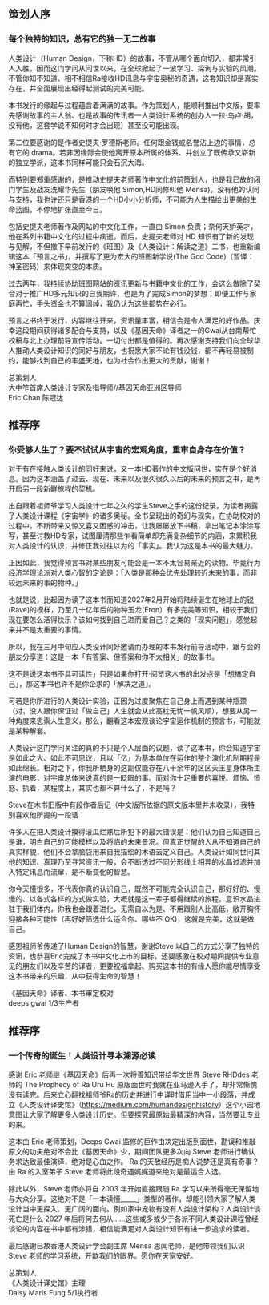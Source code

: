 ## 策划人序

### 每个独特的知识，总有它的独一无二故事

人类设计（Human Design，下称HD）的故事，不管从哪个面向切入，都非常引人入胜，因而这门学问从问世以来，在全球掀起了一波学习、探询与实验的风潮。不管你知不知道、相不相信Ra接收HD讯息与宇宙奥秘的奇遇，这套知识却是真实存在，并全面展现出经得起测试的完美可能。

本书发行的缘起与过程蕴含着满满的故事。作为策划人，能顺利推出中文版，要率先感谢故事的主人翁、也是故事的传讯者一人类设计系统的创办人一拉·乌卢·胡，没有他，这套学说不知何时才会出现）甚至没可能出现。

第二位要感谢的是作者史提夫·罗德斯老师。任何跟金钱或名誉沾上边的事情，总有它的 drama。若非因缘际会使他离开原本所属的体系、并创立了既传承又崭新的独立学派，这本书同样可能只会石沉大海。

而特别要郑重感谢的，是推动史提夫老师著作中文化的前策划人，也是我已故的闭门学生及战友洗耀华先生（朋友唤他 Simon,HD同修叫他 Mensa)。没有他的认同与支持，我也许还只是香港的一个HD小小分析师，不可能为人生描绘出更美的生命蓝图，不停地扩张直至今日。

包括史提夫老师著作及网站的中文化工作，一直由 Simon 负责；奈何天妒英才，他在系列书籍中文化的过程中病逝。而后，史提夫老师对 HD 知识有了新的发现与见解，不但撒下早前发行的《班图》及《人类设计：解读之道》二书，也重新编辑这本「预言之书」，并撰写了更为宏大的班图新学说(The God Code)（暂译：神圣密码）来体现突变的本质。

过去两年，我持续协助班图网站的资讯更新与书籍中文化的工作，会这么做除了契合对于推广HD多元知识的自我期许，也是为了完成Simon的梦想；即便工作与家庭再忙，手头资金也不算阔绰，我仍认为这些都势在必行。

预言之书终于发行，内容继往开来，资讯量丰富，相信会是令人满足的好作品。庆幸这段期间获得诸多配合与支持，以及《基因天命》译者之一的Gwai从台南帮忙校稿与北上办理前导宣传活动。一切付出都是值得的。再次感谢支持我们向全球华人推动人类设计知识的同好与朋友，也祝愿大家不论有钱没钱，都不再轻易被制约，能够找到自己的丰盛天地，也为社会作出更大的贡献，谢谢！

总策划人<br />
大中笮首席人类设计专家及指导师//基因天命亚洲区导师<br />
Eric Chan 陈冠达

## 推荐序

### 你受够人生了？要不试试从宇宙的宏观角度，重审自身存在价值？

对于有在接触人类设计的同好来说，又一本HD著作的中文版问世，实在是个好消息。因为这本涵盖了过去、现在、未来以及很久很久以后的未来的预言之书，是再开启另一段新鲜旅程的契机。

出自跟着祖师爷学习人类设计七年之久的学生Steve之手的这份纪录，为读者揭露了人类设计课程《宇宙学》的诸多奥秘。全书呈现出的奇幻与现实，在协助校对的过程中，不断带来又惊又喜又困惑的冲击，让我屡屡放下书稿，拿出笔记本涂涂写写，甚至讨教HD专家，试图厘清那些乍看简单却充满复杂细节的内涵，来累积我对人类设计的认识，并修正我过往以为的「事实」。我认为这是本书的最大魅力。

正因如此，我觉得预言书对某些朋友可能会是一本不太容易亲近的读物。毕竟行为经济学理论派对人类心智的定论是：「人类是那种会优先处理较近未来的事，而非较远未来的事的物种。」

也就是说，比起因为读了这本书而知道2027年2月开始将陆续诞生在地球上的锐(Rave)的模样，乃至几十亿年后的物种玉龙(Eron）有多完美等知识，相较于我们现在要怎么活得快乐？该如何找到自己进而爱自己？之类的「现实问题」，感觉起来并不是太重要的事情。

所以，我在三月中旬应人类设计同好邀请而办理的本书发行前导活动中，跟与会的朋友分享道：这是一本「有答案、但答案和你不太相关」的故事书。

这不是说这本书不具可读性」只是如果你打开·阅览这木书的出发点是「想搞定自己」，那这本书也许不是你企求的「解决之道」。

可若是你所进行的人类设计实验，正因为过度聚焦在自己身上而遇到某种瓶颈（对，没人跟你保证过「做自己」人生就会从此高枕无忧一帆风顺），想要从另一种角度来思索人生意义，那么，翻看这本宏观谈论宇宙运作机制的预言书，可能就是某种解套。

人类设计这门学问关注的真的不只是个人层面的议题，读了这本书，你会知道宇宙是如此之大、如此不可思议，且以「亿」为基本单位在运作的整个演化机制期程是如此绵长。相对之下，你我所栖身的这副仅能存在八十余年的区区夭王星身体所主演的电影，对宇宙总体来说真的是一眨眼的事。而对你十足重要的喜悦、烦恼、愤怒、执着，某程度上，其实也都不算什么了，不是吗？

Steve在木书旧版中有段作者后记（中文版所依据的原文版本里并未收录），我特别喜欢他所提的一段话：

许多人在把人类设计摸得滚瓜烂熟后所犯下的最大错误是：他们认为自己知道自己是谁，明白自己的可能模样以及将临的未来景况。但真正觉醒的人从不知道自己的真实样貌，他们不会拿脑袋用来自我描绘的术语去定义自己。人类设计如同世问其他的知识、真理乃至寻常资讯一般，会不断透过不同分形线上相异的水晶过滤并加入特定讯息而流窜，是不断变化的智慧。

你今天懂很多，不代表你真的认识自己，既然不可能完全认识自己，那好好的、慢慢的、以各式各样的方式做实验，大概就是这一辈子都得继续的旅程。意识水晶进驻于我们体内，你我也会跟着进化，无需自以为是、不用跟别人比高低，敞开胸怀迎接各种可能性（再好好筛选什么适合你、哪些不 OK)，这就是完美，这就是做自己。

感恩祖师爷传递了Human Design的智慧，谢谢Steve 以自己的方式分享了独特的资讯，也恭喜Eric完成了本书中文化上市的目标，还要感激在校对期间提供专业意见的朋友们以及辛苦的译者，更要祝福拿起、购买这本书的有缘人愿你能尽情享受这本书带来的乐趣，从中获得生命的智慧！

《基因天命》译者、本书审定校对<br />
deeps gwai 1/3生产者

## 推荐序
### 一个传奇的诞生！人类设计寻本溯源必读

感谢 Eric 老师继《基因天命》后再一次将善知识带给华文世界 Steve RHDdes 老师的 The Prophecy of Ra Uru Hu 原版面世时我就在亚马逊入手了，却非常惭愧没有读完。后来立心翻找祖师爷Ra的历史并进行中译时借用当中一小段落，并成立《人类设计译史馆》（<https://medium.com/humandesignhistory>）这个小园地意图让大家了解更多人类设计历史。但要探究最原始最精深的内容，当然要让专业的来。

这本由 Eric 老师策划，Deeps Gwai 监修的巨作由决定出版到面世，勘误和推敲原文的功夫绝对不会比《基因天命》少，期间团队更多次向 Steve 老师进行确认务求达致最佳演绎，绝对是心血之作。 Ra 的天敔经历是痴人说梦还是真有奇事？由 Ra 的入室弟子 Steve 老师将此段奇遇娓娓道来绝对是最适合人选。

除此以外，Steve 老师亦将自 2003 年开始直接跟随 Ra 学习以来所得毫无保留地与大众分享。这绝对不是「一本读懂_____」类型的著作，却能引领大家了解人类设计当中更探入、更广阔的面向。例如家中宠物有没有人类设计架构？人类设计谈死亡是什么·2027 年后将何去何从……这些或多或少于各派不同人类设计课程曾经谈论的内容在书中都有涉猎，相信能满足对人类设计知识有进一步追求的读者。

最后感谢已故香港人类设计学会副主席 Mensa 思闻老师，是他带领我们认识 Steve 老师的学习系统，开歙我们的眼界。愿你在天家安好。

总策划人<br />
《人类设计译史馆》主理<br />
Daisy Maris Fung 5/1执行者
